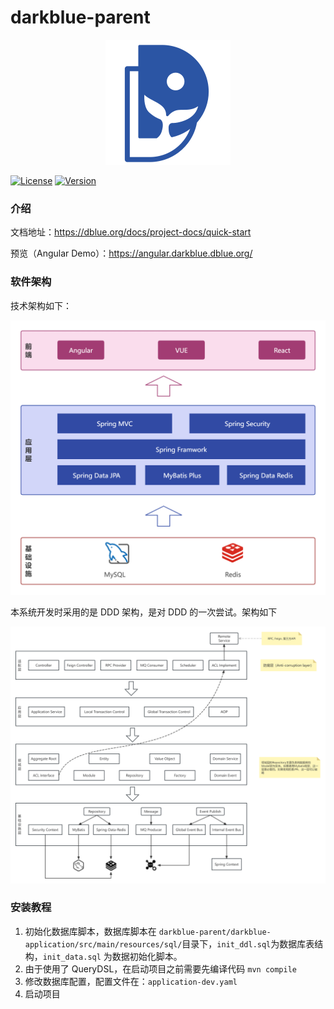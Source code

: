 # darkblue-parent

<p align="center">
    <img src="docs/images/logo-blue.svg" width="200">
</p>

[![License](https://img.shields.io/badge/License-Apache%202-blue)](https://www.apache.org/licenses/LICENSE-2.0)
[![Version](https://img.shields.io/badge/Version-1.0.0-blue)](https://gitee.com/d-blue/darkblue-parent/releases)

### 介绍

文档地址：https://dblue.org/docs/project-docs/quick-start

预览（Angular Demo）：https://angular.darkblue.dblue.org/

### 软件架构

技术架构如下：

![架构](docs/images/architecture.png)

本系统开发时采用的是 DDD 架构，是对 DDD 的一次尝试。架构如下

![DDD架构](docs/images/DDD-architecture.png)

### 安装教程

1. 初始化数据库脚本，数据库脚本在 `darkblue-parent/darkblue-application/src/main/resources/sql/`目录下，`init_ddl.sql`为数据库表结构，`init_data.sql` 为数据初始化脚本。
2. 由于使用了 QueryDSL，在启动项目之前需要先编译代码 `mvn compile`
3. 修改数据库配置，配置文件在：`application-dev.yaml`
4. 启动项目

